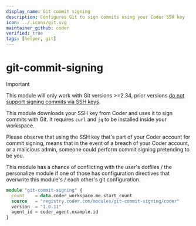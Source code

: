 ```yaml
---
display_name: Git commit signing
description: Configures Git to sign commits using your Coder SSH key
icon: ../.icons/git.svg
maintainer_github: coder
verified: true
tags: [helper, git]
---
```


# git-commit-signing

> [!IMPORTANT]  
> This module will only work with Git versions >=2.34, prior versions [do not support signing commits via SSH keys](https://lore.kernel.org/git/xmqq8rxpgwki.fsf@gitster.g/).

This module downloads your SSH key from Coder and uses it to sign commits with Git.
It requires `curl` and `jq` to be installed inside your workspace.

Please observe that using the SSH key that's part of your Coder account for commit signing, means that in the event of a breach of your Coder account, or a malicious admin, someone could perform commit signing pretending to be you.

This module has a chance of conflicting with the user's dotfiles / the personalize module if one of those has configuration directives that overwrite this module's / each other's git configuration.

```tf
module "git-commit-signing" {
  count    = data.coder_workspace.me.start_count
  source   = "registry.coder.com/modules/git-commit-signing/coder"
  version  = "1.0.11"
  agent_id = coder_agent.example.id
}
```
